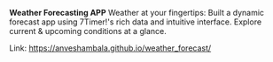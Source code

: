 **Weather Forecasting APP**
Weather at your fingertips: Built a dynamic forecast app using 7Timer!'s rich data and intuitive interface. Explore current & upcoming conditions at a glance.

Link: https://anveshambala.github.io/weather_forecast/
